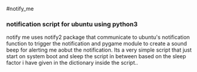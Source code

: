 #notify_me
### notification script for ubuntu using python3

notify me uses notify2 package that communicate to ubuntu's notification function to trigger the notification and pygame module to create a sound beep for alerting me aobut the notification. Its a very simple script that just start on system boot and sleep the script in between based on the sleep factor i have given in the dictionary inside the script..
